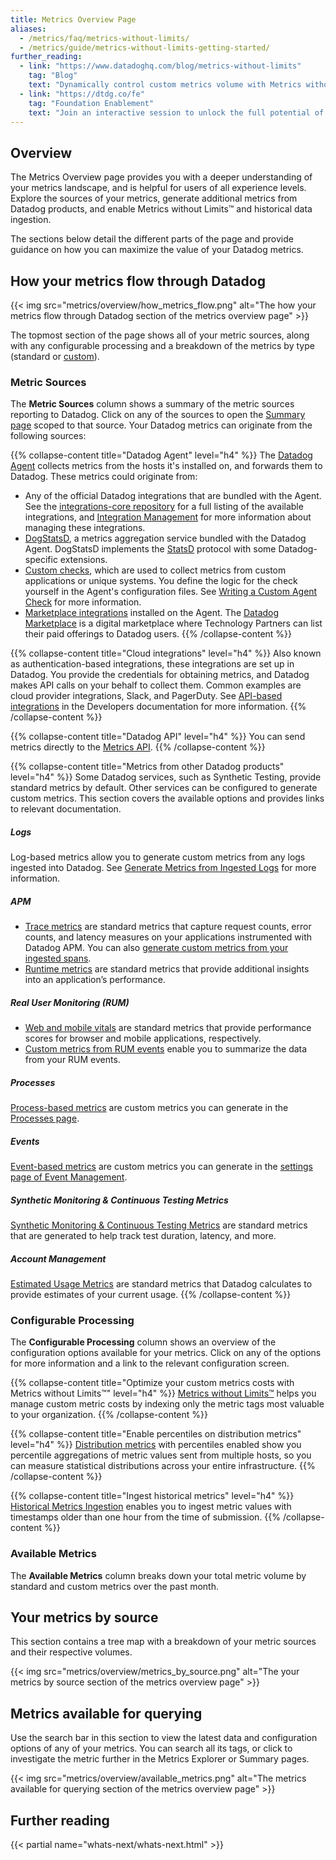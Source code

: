 ```yaml
---
title: Metrics Overview Page
aliases:
  - /metrics/faq/metrics-without-limits/
  - /metrics/guide/metrics-without-limits-getting-started/
further_reading:
  - link: "https://www.datadoghq.com/blog/metrics-without-limits"
    tag: "Blog"
    text: "Dynamically control custom metrics volume with Metrics without Limits™"
  - link: "https://dtdg.co/fe"
    tag: "Foundation Enablement"
    text: "Join an interactive session to unlock the full potential of metrics"
---
```


## Overview

The Metrics Overview page provides you with a deeper understanding of your metrics landscape, and is helpful for users of all experience levels. Explore the sources of your metrics, generate additional metrics from Datadog products, and enable Metrics without Limits™ and historical data ingestion.

The sections below detail the different parts of the page and provide guidance on how you can maximize the value of your Datadog metrics.

## How your metrics flow through Datadog

{{< img src="metrics/overview/how_metrics_flow.png" alt="The how your metrics flow through Datadog section of the metrics overview page" >}}

The topmost section of the page shows all of your metric sources, along with any configurable processing and a breakdown of the metrics by type (standard or [custom][1]).

### Metric Sources

The **Metric Sources** column shows a summary of the metric sources reporting to Datadog. Click on any of the sources to open the [Summary page][27] scoped to that source. Your Datadog metrics can originate from the following sources:

{{% collapse-content title="Datadog Agent" level="h4" %}}
The [Datadog Agent][2] collects metrics from the hosts it's installed on, and forwards them to Datadog. These metrics could originate from:

   - Any of the official Datadog integrations that are bundled with the Agent. See the [integrations-core repository][4] for a full listing of the available integrations, and [Integration Management][3] for more information about managing these integrations.
   - [DogStatsD][7], a metrics aggregation service bundled with the Datadog Agent. DogStatsD implements the [StatsD][8] protocol with some Datadog-specific extensions.
   - [Custom checks][5], which are used to collect metrics from custom applications or unique systems. You define the logic for the check yourself in the Agent's configuration files. See [Writing a Custom Agent Check][6] for more information.
   - [Marketplace integrations][9] installed on the Agent. The [Datadog Marketplace][10] is a digital marketplace where Technology Partners can list their paid offerings to Datadog users.
{{% /collapse-content %}}

{{% collapse-content title="Cloud integrations" level="h4" %}}
Also known as authentication-based integrations, these integrations are set up in Datadog. You provide the credentials for obtaining metrics, and Datadog makes API calls on your behalf to collect them. Common examples are cloud provider integrations, Slack, and PagerDuty. See [API-based integrations][28] in the Developers documentation for more information.
{{% /collapse-content %}} 

{{% collapse-content title="Datadog API" level="h4" %}}
You can send metrics directly to the [Metrics API][11].
{{% /collapse-content %}} 

{{% collapse-content title="Metrics from other Datadog products" level="h4" %}}
Some Datadog services, such as Synthetic Testing, provide standard metrics by default. Other services can be configured to generate custom metrics. This section covers the available options and provides links to relevant documentation.

##### Logs

Log-based metrics allow you to generate custom metrics from any logs ingested into Datadog. See [Generate Metrics from Ingested Logs][12] for more information.

##### APM

- [Trace metrics][13] are standard metrics that capture request counts, error counts, and latency measures on your applications instrumented with Datadog APM. You can also [generate custom metrics from your ingested spans][15].
- [Runtime metrics][14] are standard metrics that provide additional insights into an application’s performance.

##### Real User Monitoring (RUM)

- [Web and mobile vitals][16] are standard metrics that provide performance scores for browser and mobile applications, respectively.
- [Custom metrics from RUM events][17] enable you to summarize the data from your RUM events. 

##### Processes

[Process-based metrics][19] are custom metrics you can generate in the [Processes page][25].

##### Events

[Event-based metrics][20] are custom metrics you can generate in the [settings page of Event Management][26].

##### Synthetic Monitoring & Continuous Testing Metrics

[Synthetic Monitoring & Continuous Testing Metrics][18] are standard metrics that are generated to help track test duration, latency, and more.

##### Account Management

[Estimated Usage Metrics][21] are standard metrics that Datadog calculates to provide estimates of your current usage.
{{% /collapse-content %}} 

### Configurable Processing

The **Configurable Processing** column shows an overview of the configuration options available for your metrics. Click on any of the options for more information and a link to the relevant configuration screen.

{{% collapse-content title="Optimize your custom metrics costs with Metrics without Limits™" level="h4" %}}
[Metrics without Limits™][22] helps you manage custom metric costs by indexing only the metric tags most valuable to your organization.
{{% /collapse-content %}} 

{{% collapse-content title="Enable percentiles on distribution metrics" level="h4" %}}
[Distribution metrics][23] with percentiles enabled show you percentile aggregations of metric values sent from multiple hosts, so you can measure statistical distributions across your entire infrastructure.
{{% /collapse-content %}} 

{{% collapse-content title="Ingest historical metrics" level="h4" %}}
[Historical Metrics Ingestion][24] enables you to ingest metric values with timestamps older than one hour from the time of submission.
{{% /collapse-content %}} 

### Available Metrics

The **Available Metrics** column breaks down your total metric volume by standard and custom metrics over the past month.

## Your metrics by source

This section contains a tree map with a breakdown of your metric sources and their respective volumes.

{{< img src="metrics/overview/metrics_by_source.png" alt="The your metrics by source section of the metrics overview page" >}}

## Metrics available for querying

Use the search bar in this section to view the latest data and configuration options of any of your metrics. You can search all its tags, or click to investigate the metric further in the Metrics Explorer or Summary pages.

{{< img src="metrics/overview/available_metrics.png" alt="The metrics available for querying section of the metrics overview page" >}}

## Further reading

{{< partial name="whats-next/whats-next.html" >}}

[1]: /metrics/custom_metrics/
[2]: /agent/
[3]: /agent/guide/integration-management/
[4]: https://github.com/DataDog/integrations-core
[5]: /developers/custom_checks/
[6]: /developers/custom_checks/write_agent_check/
[7]: /developers/dogstatsd/
[8]: https://github.com/statsd/statsd
[9]: /integrations/#cat-marketplace
[10]: https://app.datadoghq.com/marketplace
[11]: /api/latest/metrics/
[12]: /logs/log_configuration/logs_to_metrics/
[13]: /tracing/metrics/metrics_namespace/
[14]: /tracing/metrics/runtime_metrics/
[15]: /tracing/trace_pipeline/generate_metrics/
[16]: /real_user_monitoring/#web-and-mobile-vitals
[17]: /real_user_monitoring/platform/generate_metrics/
[18]: /synthetics/platform/metrics/
[19]: /infrastructure/process/increase_process_retention/#generate-a-process-based-metric
[20]: /service_management/events/guides/usage/#custom-metrics
[21]: /account_management/billing/usage_metrics/
[22]: /metrics/metrics-without-limits/
[23]: /metrics/distributions/
[24]: /metrics/custom_metrics/historical_metrics/
[25]: https://app.datadoghq.com/process
[26]: https://app.datadoghq.com/event/settings/generate-metrics
[27]: /metrics/summary/
[28]: /developers/integrations/?tab=integrations#api-based-integrations
[29]: /metrics/advanced-filtering/
